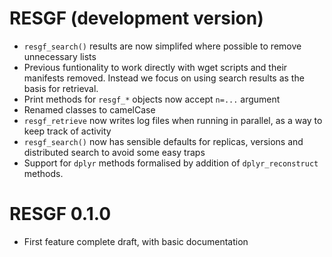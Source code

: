 # RESGF (development version)

* `resgf_search()` results are now simplifed where possible to remove unnecessary lists
* Previous funtionality to work directly with wget scripts and their manifests removed. Instead we focus on using search results as the
  basis for retrieval.
* Print methods for `resgf_*` objects now accept `n=...` argument
* Renamed classes to camelCase
* `resgf_retrieve` now writes log files when running in parallel, as a way to keep track of activity
* `resgf_search()` now has sensible defaults for replicas, versions and distributed search to avoid some easy traps
* Support for `dplyr` methods formalised by addition of `dplyr_reconstruct` methods.

# RESGF 0.1.0

* First feature complete draft, with basic documentation
